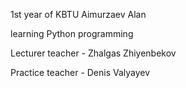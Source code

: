 1st year of KBTU Aimurzaev Alan 

learning Python programming

Lecturer teacher - Zhalgas Zhiyenbekov

Practice teacher - Denis Valyayev
